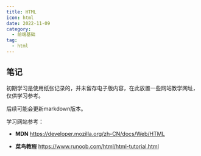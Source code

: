 ```yaml
---
title: HTML
icon: html
date: 2022-11-09
category:
  - 前端基础
tag:
  - html
---
```


## 笔记

初期学习是使用纸张记录的，并未留存电子版内容，在此放置一些网站教学网址，仅供学习参考。

后续可能会更新markdown版本。

学习网站参考：

- **MDN** <https://developer.mozilla.org/zh-CN/docs/Web/HTML>

- **菜鸟教程** <https://www.runoob.com/html/html-tutorial.html>



